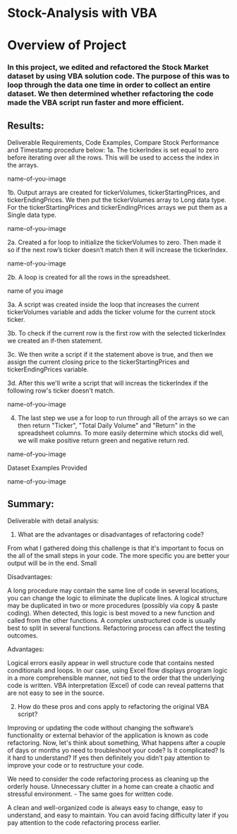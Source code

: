 # Stock-Analysis with VBA

# Overview of Project

### In this project, we edited and refactored the Stock Market dataset by using VBA solution code. The purpose of this was to loop through the data one time in order to collect an entire dataset. We then determined whether refactoring the code made the VBA script run faster and more efficient. 

## Results: 

Deliverable Requirements, Code Examples, Compare Stock Performance and Timestamp procedure below:
1a. The tickerIndex is set equal to zero before iterating over all the rows. This will be used to access the index in the arrays. 

name-of-you-image

1b. Output arrays are created for tickerVolumes, tickerStartingPrices, and tickerEndingPrices. We then put the tickerVolumes array to Long data type. For the tickerStartingPrices and tickerEndingPrices arrays we put them as a Single data type.

name-of-you-image

2a. Created a for loop to initialize the tickerVolumes to zero. Then made it so if the next row’s ticker doesn’t match then it will increase the tickerIndex.

name-of-you-image

2b. A loop is created for all the rows in the spreadsheet. 

name of you image

3a. A script was created inside the loop that increases the current tickerVolumes variable and adds the ticker volume for the current stock ticker.

3b. To check if the current row is the first row with the selected tickerIndex we created an if-then statement. 

3c. We then write a script if it the statement above is true, and then we assign the current closing price to the tickerStartingPrices and tickerEndingPrices variable.

3d. After this we'll write a script that will increas the tickerIndex if the following row's ticker doesn't match. 

name-of-you-image

4. The last step we use a for loop to run through all of the arrays so we can then return "Ticker", "Total Daily Volume" and "Return" in the spreadsheet columns. To more easily determine which stocks did well, we will make positive return green and negative return red.

name-of-you-image

Dataset Examples Provided

name-of-you-image

## Summary:
Deliverable with detail analysis:
1. What are the advantages or disadvantages of refactoring code?

From what I gathered doing this challenge is that it's important to focus on the all of the small steps in your code. The more specific you are better your output will be in the end. Small

Disadvantages:

A long procedure may contain the same line of code in several locations, you can change the logic to eliminate the duplicate lines.
A logical structure may be duplicated in two or more procedures (possibly via copy & paste coding). When detected, this logic is best moved to a new function and called from the other functions.
A complex unstructured code is usually best to split in several functions.
Refactoring process can affect the testing outcomes.

Advantages:

Logical errors easily appear in well structure code that contains nested conditionals and loops.
In our case, using Excel flow displays program logic in a more comprehensible manner, not tied to the order that the underlying code is written.
VBA interpretation (Excel) of code can reveal patterns that are not easy to see in the source.

2. How do these pros and cons apply to refactoring the original VBA script?

Improving or updating the code without changing the software’s functionality or external behavior of the application is known as code refactoring. Now, let's think about something, What happens after a couple of days or months yo need to troubleshoot your code? Is it complicated? Is it hard to understand? If yes then definitely you didn’t pay attention to improve your code or to restructure your code.

We need to consider the code refactoring process as cleaning up the orderly house. Unnecessary clutter in a home can create a chaotic and stressful environment. - The same goes for written code.

A clean and well-organized code is always easy to change, easy to understand, and easy to maintain. You can avoid facing difficulty later if you pay attention to the code refactoring process earlier.
